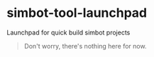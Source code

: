 # simbot-tool-launchpad
Launchpad for quick build simbot projects

> Don't worry, there's nothing here for now.
